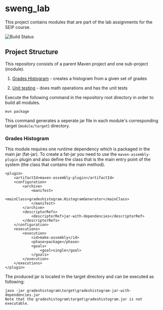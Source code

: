 # sweng_lab
This project contains modules that are part of the lab assignments for the SEIP course. 

![Build Status](https://github.com/AnnaMastori/sweng_lab/actions/workflows/maven.yml/badge.svg)


## Project Structure
This repository consists of a parent Maven project and one sub-project (module).

1) [Grades Histogram](gradeshistogram) - creates a histogram from a given set of grades

2) [Unit testing](unittesting/README.md) - does math operations and has the unit tests

Execute the following command in the repository root directory in order to build all modules. 
```
mvn package
```
This command generates a seperate jar file in each module's corresponding target (```module/target```) directory.  

### Grades Histogram
This module requires one runtime dependency which is packaged in the main jar (fat-jar). To create a fat-jar you need to use the ```maven-assembly-plugin``` plugin and also define the class that is the main entry point of the system (the class that contains the main method). 
```
<plugin>
    <artifactId>maven-assembly-plugin</artifactId>
    <configuration>
        <archive>
            <manifest>
                <mainClass>gradeshistogram.HistogramGenerator</mainClass> 
            </manifest>
        </archive>
        <descriptorRefs>
            <descriptorRef>jar-with-dependencies</descriptorRef>
        </descriptorRefs>
    </configuration>
    <executions>
        <execution>
            <id>make-assembly</id>
            <phase>package</phase>
            <goals>
                <goal>single</goal>
            </goals>
        </execution>
    </executions>
</plugin>
```

The produced jar is located in the target directory and can be executed as following:
```
java -jar gradeshistogram\target\gradeshistogram-jar-with-dependencies.jar
Note that the gradeshistogram\target\gradeshistogram.jar is not executable. 

